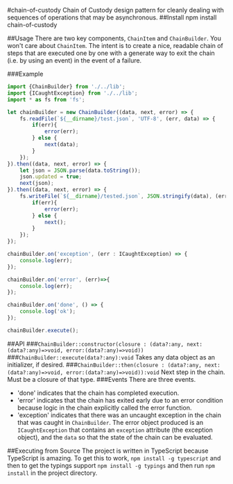 #chain-of-custody
Chain of Custody design pattern for cleanly dealing with sequences of operations that may be asynchronous.
##Install
npm install chain-of-custody

##Usage
There are two key components, `ChainItem` and `ChainBuilder`. You won't care about `ChainItem`. The intent is to
create a nice, readable chain of steps that are executed one by one with a generate way to exit the chain (i.e. by
using an event) in the event of a failure.

###Example
```typescript
import {ChainBuilder} from './../lib';
import {ICaughtException} from './../lib';
import * as fs from 'fs';

let chainBuilder = new ChainBuilder((data, next, error) => {
    fs.readFile(`${__dirname}/test.json`, 'UTF-8', (err, data) => {
        if(err){
            error(err);
        } else {
            next(data);
        }
    });
}).then((data, next, error) => {
    let json = JSON.parse(data.toString());
    json.updated = true;
    next(json);
}).then((data, next, error) => {
    fs.writeFile(`${__dirname}/tested.json`, JSON.stringify(data), (err) => {
        if(err){
            error(err);
        } else {
            next();
        }
    });
});

chainBuilder.on('exception', (err : ICaughtException) => {
    console.log(err);
});

chainBuilder.on('error', (err)=>{
    console.log(err);
});

chainBuilder.on('done', () => {
    console.log('ok');
});

chainBuilder.execute();
```
##API
###`ChainBuilder::constructor(closure : (data?:any, next:(data?:any)=>void, error:(data?:any)=>void))`
###`ChainBuilder::execute(data?:any):void`
Takes any data object as an initializer, if desired.
###`ChainBuilder::then(closure : (data?:any, next:(data?:any)=>void, error:(data?:any)=>void)):void`
Next step in the chain. Must be a closure of that type.
###Events
There are three events.

+ 'done' indicates that the chain has completed execution.
+ 'error' indicates that the chain has exited early due to an error condition because logic in the chain explicitly called the error function.
+ 'exception' indicates that there was an uncaught exception in the chain that was caught in `ChainBuilder`. The error object produced is an 
`ICaughtException` that contains an `exception` attribute (the exception object), and the `data` so that the state of the chain
can be evaluated.

##Executing from Source
The project is written in TypeScript because TypeScript is amazing. To get this to work, `npm install -g typescript` and then to get the
typings support `npm install -g typings` and then run `npm install` in the project directory.
